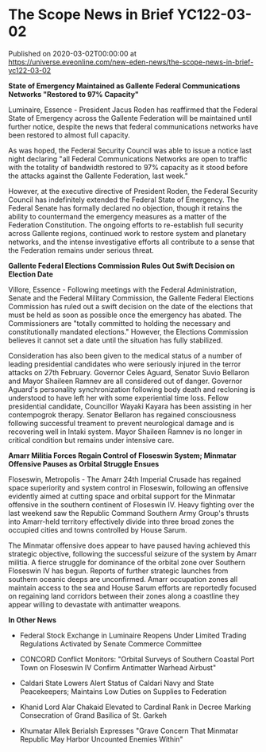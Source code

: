 # The Scope News in Brief YC122-03-02
Published on 2020-03-02T00:00:00 at https://universe.eveonline.com/new-eden-news/the-scope-news-in-brief-yc122-03-02

**State of Emergency Maintained as Gallente Federal Communications Networks "Restored to 97% Capacity"**

Luminaire, Essence - President Jacus Roden has reaffirmed that the Federal State of Emergency across the Gallente Federation will be maintained until further notice, despite the news that federal communications networks have been restored to almost full capacity.

As was hoped, the Federal Security Council was able to issue a notice last night declaring "all Federal Communications Networks are open to traffic with the totality of bandwidth restored to 97% capacity as it stood before the attacks against the Gallente Federation, last week."

However, at the executive directive of President Roden, the Federal Security Council has indefinitely extended the Federal State of Emergency. The Federal Senate has formally declared no objection, though it retains the ability to countermand the emergency measures as a matter of the Federation Constitution. The ongoing efforts to re-establish full security across Gallente regions, continued work to restore system and planetary networks, and the intense investigative efforts all contribute to a sense that the Federation remains under serious threat.

**Gallente Federal Elections Commission Rules Out Swift Decision on Election Date**

Villore, Essence  - Following meetings with the Federal Administration, Senate and the Federal Military Commission, the Gallente Federal Elections Commission has ruled out a swift decision on the date of the elections that must be held as soon as possible once the emergency has abated. The Commissioners are "totally committed to holding the necessary and constitutionally mandated elections." However, the Elections Commission believes it cannot set a date until the situation has fully stabilized.  
  
Consideration has also been given to the medical status of a number of leading presidential candidates who were seriously injured in the terror attacks on 27th February. Governor Celes Aguard, Senator Suvio Bellaron and Mayor Shaileen Ramnev are all considered out of danger. Governor Aguard's personality synchronization following body death and recloning is understood to have left her with some experiential time loss. Fellow presidential candidate, Councillor Wayaki Kayara has been assisting in her contempogrok therapy. Senator Bellaron has regained consciousness following successful treament to prevent neurological damage and is recovering well in Intaki system. Mayor Shaileen Ramnev is no longer in critical condition but remains under intensive care.

**Amarr Militia Forces Regain Control of Floseswin System; Minmatar Offensive Pauses as Orbital Struggle Ensues**

Floseswin, Metropolis  - The Amarr 24th Imperial Crusade has regained space superiority and system control in Floseswin, following an offensive evidently aimed at cutting space and orbital support for the Minmatar offensive in the southern continent of Floseswin IV. Heavy fighting over the last weekend saw the Republic Command Southern Army Group's thrusts into Amarr-held territory effectively divide into three broad zones the occupied cities and towns controlled by House Sarum.

The Minmatar offensive does appear to have paused having achieved this strategic objective, following the successful seizure of the system by Amarr militia. A fierce struggle for dominance of the orbital zone over Southern Floseswin IV has begun. Reports of further strategic launches from southern oceanic deeps are unconfirmed. Amarr occupation zones all maintain access to the sea and House Sarum efforts are reportedly focused on regaining land corridors between their zones along a coastline they appear willing to devastate with antimatter weapons.

**In Other News**

  * Federal Stock Exchange in Luminaire Reopens Under Limited Trading Regulations Activated by Senate Commerce Committee


  * CONCORD Conflict Monitors:  "Orbital Surveys of Southern Coastal Port Town on Floseswin IV Confirm Antimatter Warhead Airbust"


  * Caldari State Lowers Alert Status of Caldari Navy and State Peacekeepers; Maintains Low Duties on Supplies to Federation


  * Khanid Lord Alar Chakaid Elevated to Cardinal Rank in Decree Marking Consecration of Grand Basilica of St. Garkeh


  * Khumatar Allek Berialsh Expresses "Grave Concern That Minmatar Republic May Harbor Uncounted Enemies Within"
